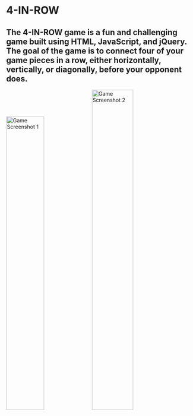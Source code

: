 # 4-IN-ROW 
## The 4-IN-ROW game is a fun and challenging game built using HTML, JavaScript, and jQuery. The goal of the game is to connect four of your game pieces in a row, either horizontally, vertically, or diagonally, before your opponent does.

<img src="https://github.com/fares-agour/4-IN-ROW/assets/116801554/cb53fad7-9084-48ea-a7a5-0b5f9fb0eabc" alt="Game Screenshot 1" width="45%">


<img src="https://github.com/fares-agour/4-IN-ROW/assets/116801554/b18e87d6-ae14-4dd9-b320-9fd3e5bd27c9" alt="Game Screenshot 2" width="47%">



